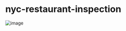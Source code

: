# nyc-restaurant-inspection
![image](https://user-images.githubusercontent.com/52837649/104136310-4639e880-5363-11eb-887a-dd61f8beadd0.png)
